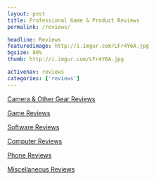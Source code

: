 ```yaml
---
layout: post
title: Professional Game & Product Reviews
permalink: /reviews/

headline: Reviews
featuredimage: http://i.imgur.com/LFr4Y6A.jpg
bgsize: 80%
thumb: http://i.imgur.com/LFr4Y6A.jpg

activenav: reviews
categories: ['reviews']
---
```


<div class="col-md-6 col-sm-12" style="margin-top: 3%;">
	<div class="pull-left overlayimg" style="background: url('http://i.imgur.com/me1RYAR.png') center center; background-size: cover;">
		<div class="overlaycontainer"><span class="overlaytxt"><a href="gear">Camera &amp; Other Gear Reviews</a></span></div>
	</div>
</div>

<div class="col-md-6 col-sm-12" style="margin-top: 3%;">
	<div class="pull-left overlayimg" style="background: url('http://i.imgur.com/vNVugWg.png') center center; background-size: cover;">
		<div class="overlaycontainer"><span class="overlaytxt"><a href="games">Game Reviews</a></span></div>
	</div>
</div>

<div class="col-md-6 col-sm-12" style="margin-top: 3%;">
	<div class="pull-left overlayimg" style="background: url('http://i.imgur.com/HZlxXt4.jpg') center center; background-size: cover;">
		<div class="overlaycontainer"><span class="overlaytxt"><a href="software">Software Reviews</a></span></div>
	</div>
</div>

<div class="col-md-6 col-sm-12" style="margin-top: 3%;">
	<div class="pull-left overlayimg" style="background: url('http://i.imgur.com/JWifsPG.jpg') center center; background-size: cover;">
		<div class="overlaycontainer"><span class="overlaytxt"><a href="computer">Computer Reviews</a></span></div>
	</div>
</div>

<div class="col-md-6 col-sm-12" style="margin-top: 3%;">
	<div class="pull-left overlayimg" style="background: url('http://i.imgur.com/2kBir5i.png') center center; background-size: cover;">
		<div class="overlaycontainer"><span class="overlaytxt"><a href="phone">Phone Reviews</a></span></div>
	</div>
</div>

<div class="col-md-6 col-sm-12" style="margin-top: 3%;">
	<div class="pull-left overlayimg" style="background: url('http://i.imgur.com/RyiF4jK.png') center center; background-size: cover;">
		<div class="overlaycontainer"><span class="overlaytxt"><a href="misc">Miscellaneous Reviews</a></span></div>
	</div>
</div>